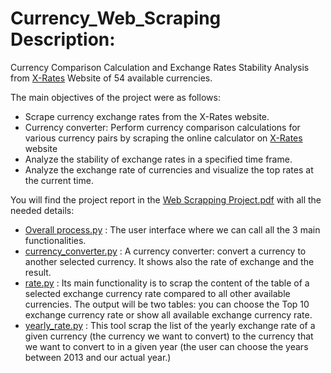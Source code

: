 # Currency_Web_Scraping Description:

Currency Comparison Calculation and Exchange Rates Stability Analysis from [X-Rates](https://www.x-rates.com) Website of 54 available currencies.

The main objectives of the project were as follows:

* Scrape currency exchange rates from the X-Rates website. 
* Currency converter:
Perform currency comparison calculations for various currency pairs by scraping the online calculator on [X-Rates](https://www.x-rates.com) website
* Analyze the stability of exchange rates in a specified time frame.
* Analyze the exchange rate of currencies and visualize the top rates at the current time.

You will find the project report in the  [Web Scrapping Project.pdf](https://github.com/mikasso01/Currency_Web_Scraping/blob/main/Web%20Scrapping%20Project.pdf)  with all the needed details:

* [Overall process.py](https://github.com/mikasso01/Currency_Web_Scraping/blob/main/Overall%20process.py) : The user interface where we can call all the 3 main functionalities.
* [currency_converter.py](https://github.com/mikasso01/Currency_Web_Scraping/blob/main/currency_converter.py) : A currency converter: convert a currency to another selected currency. It shows also the rate of exchange and the result.
* [rate.py](https://github.com/mikasso01/Currency_Web_Scraping/blob/main/rate.py) : Its main functionality is to scrap the content of the table of a
selected exchange currency rate compared to all other available currencies. The output will be two tables: you can choose the Top 10 exchange currency rate or show all available exchange currency rate.
* [yearly_rate.py](https://github.com/mikasso01/Currency_Web_Scraping/blob/main/yearly_rate.py) : This tool scrap the list of the yearly exchange rate of a given currency (the currency we want to convert) to the currency that we want to convert to in a given year (the user can choose the years between 2013 and our actual year.)


